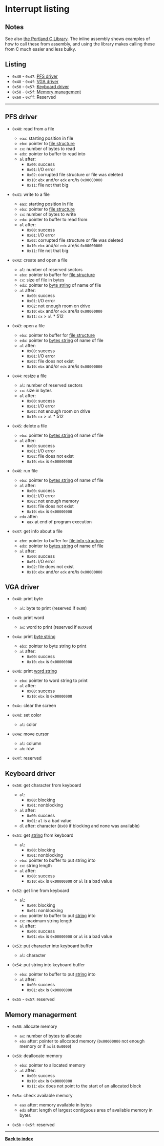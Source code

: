 # Interrupt listing
## Notes
See also [the Portland C Library](https://github.com/benjidial/portland-c-library).  The inline assembly shows examples of how to call these from assembly, and using the library makes calling these from C much easier and less bulky.

## Listing
* `0x40` - `0x47`: [PFS driver](#pfs-driver)
* `0x48` - `0x4f`: [VGA driver](#vga-driver)
* `0x50` - `0x57`: [Keyboard driver](#keyboard-driver)
* `0x58` - `0x5f`: [Memory management](#memory-management)
* `0x60` - `0xff`: Reserved

---
## PFS driver
* `0x40`: read from a file
  * `eax`: starting position in file
  * `ebx`: pointer to [file structure](../structures#file)
  * `cx`: number of bytes to read
  * `edx`: pointer to buffer to read into
  * `al` after:
    * `0x00`: success
    * `0x01`: I/O error
    * `0x02`: corrupted file structure or file was deleted
    * `0x10`: `ebx` and/or `edx` are/is `0x00000000`
    * `0x11`: file not that big

* `0x41`: write to a file
  * `eax`: starting position in file
  * `ebx`: pointer to [file structure](structures#file)
  * `cx`: number of bytes to write
  * `edx`: pointer to buffer to read from
  * `al` after:
    * `0x00`: success
    * `0x01`: I/O error
    * `0x02`: corrupted file structure or file was deleted
    * `0x10`: `ebx` and/or `edx` are/is `0x00000000`
    * `0x11`: file not that big

* `0x42`: create and open a file
  * `al`: number of reserved sectors
  * `ebx`: pointer to buffer for [file structure](structures#file)
  * `cx`: size of file in bytes
  * `edx`: pointer to [byte string](structures#byte-string) of name of file
  * `al` after:
    * `0x00`: success
    * `0x01`: I/O error
    * `0x02`: not enough room on drive
    * `0x10`: `ebx` and/or `edx` are/is `0x00000000`
    * `0x11`: `cx` > `al` \* 512

* `0x43`: open a file
  * `ebx`: pointer to buffer for [file structure](structures#file)
  * `edx`: pointer to [bytes string](structures#byte-string) of name of file
  * `al` after:
    * `0x00`: success
    * `0x01`: I/O error
    * `0x02`: file does not exist
    * `0x10`: `ebx` and/or `edx` are/is `0x00000000`

* `0x44`: resize a file
  * `al`: number of reserved sectors
  * `cx`: size in bytes
  * `al` after:
    * `0x00`: success
    * `0x01`: I/O error
    * `0x02`: not enough room on drive
    * `0x10`: `cx` > `al` \* 512

* `0x45`: delete a file
  * `ebx`: pointer to [bytes string](structures#byte-string) of name of file
  * `al` after:
    * `0x00`: success
    * `0x01`: I/O error
    * `0x02`: file does not exist
    * `0x10`: `ebx` is `0x00000000`

* `0x46`: run file
  * `ebx`: pointer to [bytes string](structures#byte-string) of name of file
  * `al` after:
    * `0x00`: success
    * `0x01`: I/O error
    * `0x02`: not enough memory
    * `0x03`: file does not exist
    * `0x10`: `ebx` is `0x00000000`
  * `edx` after:
    * `eax` at end of program execution

* `0x47`: get info about a file
  * `ebx`: pointer to buffer for [file info structure](structures#file-info)
  * `edx`: pointer to [bytes string](structures#byte-string) of name of file
  * `al` after:
    * `0x00`: success
    * `0x01`: I/O error
    * `0x02`: file does not exist
    * `0x10`: `ebx` and/or `edx` are/is `0x00000000`

## VGA driver
* `0x48`: print byte
  * `al`: byte to print (reserved if `0x00`)

* `0x49`: print word
  * `ax`: word to print (reserved if `0xXX00`)

* `0x4a`: print [byte string](structures#byte-string)
  * `ebx`: pointer to byte string to print
  * `al` after:
    * `0x00`: success
    * `0x10`: `ebx` is `0x00000000`

* `0x4b`: print [word string](structures#word-string)
  * `ebx`: pointer to word string to print
  * `al` after:
    * `0x00`: success
    * `0x10`: `ebx` is `0x00000000`

* `0x4c`: clear the screen

* `0x4d`: set color
  * `al`: color

* `0x4e`: move cursor
  * `al`: column
  * `ah`: row

* `0x4f`: reserved

## Keyboard driver
* `0x50`: get character from keyboard
  * `al`:
    * `0x00`: blocking
    * `0x01`: nonblocking
  * `al` after:
    * `0x00`: success
    * `0x01`: `al` is a bad value
  * `dl` after: character (`0x00` if blocking and none was available)

* `0x51`: get [string](structures#byte-string) from keyboard
  * `al`:
    * `0x00`: blocking
    * `0x01`: nonblocking
  * `ebx`: pointer to buffer to put string into
  * `cx`: string length
  * `al` after:
    * `0x00`: success
    * `0x10`: `ebx` is `0x00000000` or `al` is a bad value

* `0x52`: get line from keyboard
  * `al`:
    * `0x00`: blocking
    * `0x01`: nonblocking
  * `ebx`: pointer to buffer to put [string](structures#byte-string) into
  * `cx`: maximum string length
  * `al` after:
    * `0x00`: success
    * `0x01`: `ebx` is `0x00000000` or `al` is a bad value

* `0x53`: put character into keyboard buffer
  * `al`: character

* `0x54`: put string into keyboard buffer
  * `ebx`: pointer to buffer to put [string](structures#byte-string) into
  * `al` after:
    * `0x00`: success
    * `0x01`: `ebx` is `0x00000000`

* `0x55` - `0x57`: reserved

## Memory managerment
* `0x58`: allocate memory
  * `ax`: number of bytes to allocate
  * `ebx` after: pointer to allocated memory (`0x00000000` not enough memory or if `ax` is `0x0000`)

* `0x59`: deallocate memory
  * `ebx`: pointer to allocated memory
  * `al` after:
    * `0x00`: success
    * `0x10`: `ebx` is `0x00000000`
    * `0x11`: `ebx` does not point to the start of an allocated block

* `0x5a`: check available memory
  * `eax` after: memory available in bytes
  * `edx` after: length of largest contiguous area of available memory in bytes

* `0x5b` - `0x5f`: reserved

---
**[Back to index](index)**
